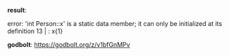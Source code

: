 **result**:
 
error: 'int Person::x' is a static data member; it can only be initialized at its definition
   13 |      : x{1}
 
**godbolt**: https://godbolt.org/z/v1bfGnMPv
